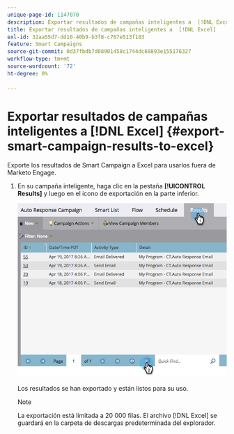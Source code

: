 ```yaml
---
unique-page-id: 1147070
description: Exportar resultados de campañas inteligentes a  [!DNL Excel]  - Documentos de Marketo - Documentación del producto
title: Exportar resultados de campañas inteligentes a  [!DNL Excel]
exl-id: 32aa55d7-dd10-40b9-b3f8-c767e513f103
feature: Smart Campaigns
source-git-commit: 0d37fbdb7d08901458c1744dc68893e155176327
workflow-type: tm+mt
source-wordcount: '72'
ht-degree: 0%

---
```


# Exportar resultados de campañas inteligentes a [!DNL Excel] {#export-smart-campaign-results-to-excel}

Exporte los resultados de Smart Campaign a Excel para usarlos fuera de Marketo Engage.

1. En su campaña inteligente, haga clic en la pestaña **[!UICONTROL Results]** y luego en el icono de exportación en la parte inferior.

   ![](assets/export-smart-campaign-results-to-excel-1.png)

   Los resultados se han exportado y están listos para su uso.

   >[!NOTE]
   >
   >La exportación está limitada a 20 000 filas. El archivo [!DNL Excel] se guardará en la carpeta de descargas predeterminada del explorador.
